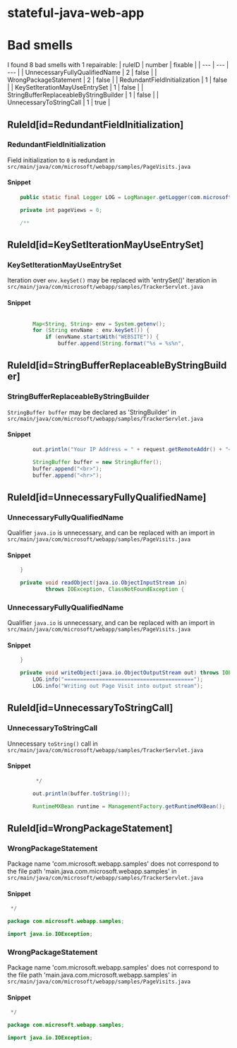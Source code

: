 # stateful-java-web-app 
 
# Bad smells
I found 8 bad smells with 1 repairable:
| ruleID | number | fixable |
| --- | --- | --- |
| UnnecessaryFullyQualifiedName | 2 | false |
| WrongPackageStatement | 2 | false |
| RedundantFieldInitialization | 1 | false |
| KeySetIterationMayUseEntrySet | 1 | false |
| StringBufferReplaceableByStringBuilder | 1 | false |
| UnnecessaryToStringCall | 1 | true |
## RuleId[id=RedundantFieldInitialization]
### RedundantFieldInitialization
Field initialization to `0` is redundant
in `src/main/java/com/microsoft/webapp/samples/PageVisits.java`
#### Snippet
```java
    public static final Logger LOG = LogManager.getLogger(com.microsoft.webapp.samples.PageVisits.class);

    private int pageViews = 0;

    /**
```

## RuleId[id=KeySetIterationMayUseEntrySet]
### KeySetIterationMayUseEntrySet
Iteration over `env.keySet()` may be replaced with 'entrySet()' iteration
in `src/main/java/com/microsoft/webapp/samples/TrackerServlet.java`
#### Snippet
```java

        Map<String, String> env = System.getenv();
        for (String envName : env.keySet()) {
            if (envName.startsWith("WEBSITE")) {
                buffer.append(String.format("%s = %s%n",
```

## RuleId[id=StringBufferReplaceableByStringBuilder]
### StringBufferReplaceableByStringBuilder
`StringBuffer buffer` may be declared as 'StringBuilder'
in `src/main/java/com/microsoft/webapp/samples/TrackerServlet.java`
#### Snippet
```java
        out.println("Your IP Address = " + request.getRemoteAddr() + "<br>");

        StringBuffer buffer = new StringBuffer();
        buffer.append("<br>");
        buffer.append("<hr>");
```

## RuleId[id=UnnecessaryFullyQualifiedName]
### UnnecessaryFullyQualifiedName
Qualifier `java.io` is unnecessary, and can be replaced with an import
in `src/main/java/com/microsoft/webapp/samples/PageVisits.java`
#### Snippet
```java
    }

    private void readObject(java.io.ObjectInputStream in)
            throws IOException, ClassNotFoundException {

```

### UnnecessaryFullyQualifiedName
Qualifier `java.io` is unnecessary, and can be replaced with an import
in `src/main/java/com/microsoft/webapp/samples/PageVisits.java`
#### Snippet
```java
    }

    private void writeObject(java.io.ObjectOutputStream out) throws IOException {
        LOG.info("=========================================");
        LOG.info("Writing out Page Visit into output stream");
```

## RuleId[id=UnnecessaryToStringCall]
### UnnecessaryToStringCall
Unnecessary `toString()` call
in `src/main/java/com/microsoft/webapp/samples/TrackerServlet.java`
#### Snippet
```java
         */

        out.println(buffer.toString());

        RuntimeMXBean runtime = ManagementFactory.getRuntimeMXBean();
```

## RuleId[id=WrongPackageStatement]
### WrongPackageStatement
Package name 'com.microsoft.webapp.samples' does not correspond to the file path 'main.java.com.microsoft.webapp.samples'
in `src/main/java/com/microsoft/webapp/samples/TrackerServlet.java`
#### Snippet
```java
 */

package com.microsoft.webapp.samples;

import java.io.IOException;
```

### WrongPackageStatement
Package name 'com.microsoft.webapp.samples' does not correspond to the file path 'main.java.com.microsoft.webapp.samples'
in `src/main/java/com/microsoft/webapp/samples/PageVisits.java`
#### Snippet
```java
 */

package com.microsoft.webapp.samples;

import java.io.IOException;
```

